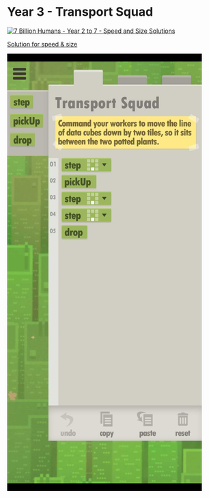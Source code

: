 # Year 3 - Transport Squad

[![7 Billion Humans - Year 2 to 7 - Speed and Size Solutions](https://img.youtube.com/vi/4mtJ3X_XIJ8/0.jpg)](https://www.youtube.com/watch?v=4mtJ3X_XIJ8&t=72s)

[Solution for speed & size](solution.txt)

![Solution for speed & size](solution.JPEG "Year 3")